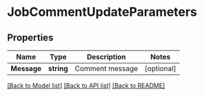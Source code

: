 # JobCommentUpdateParameters

## Properties

Name | Type | Description | Notes
------------ | ------------- | ------------- | -------------
**Message** | **string** | Comment message | [optional] 

[[Back to Model list]](../README.md#documentation-for-models) [[Back to API list]](../README.md#documentation-for-api-endpoints) [[Back to README]](../README.md)


